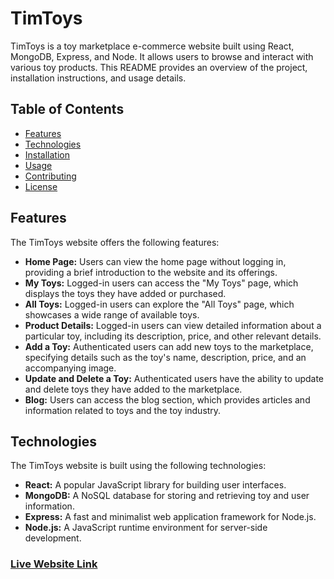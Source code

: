 # TimToys

TimToys is a toy marketplace e-commerce website built using React, MongoDB, Express, and Node. It allows users to browse and interact with various toy products. This README provides an overview of the project, installation instructions, and usage details.

## Table of Contents
- [Features](#features)
- [Technologies](#technologies)
- [Installation](#installation)
- [Usage](#usage)
- [Contributing](#contributing)
- [License](#license)

## Features

The TimToys website offers the following features:

- **Home Page:** Users can view the home page without logging in, providing a brief introduction to the website and its offerings.
- **My Toys:** Logged-in users can access the "My Toys" page, which displays the toys they have added or purchased.
- **All Toys:** Logged-in users can explore the "All Toys" page, which showcases a wide range of available toys.
- **Product Details:** Logged-in users can view detailed information about a particular toy, including its description, price, and other relevant details.
- **Add a Toy:** Authenticated users can add new toys to the marketplace, specifying details such as the toy's name, description, price, and an accompanying image.
- **Update and Delete a Toy:** Authenticated users have the ability to update and delete toys they have added to the marketplace.
- **Blog:** Users can access the blog section, which provides articles and information related to toys and the toy industry.

## Technologies

The TimToys website is built using the following technologies:

- **React:** A popular JavaScript library for building user interfaces.
- **MongoDB:** A NoSQL database for storing and retrieving toy and user information.
- **Express:** A fast and minimalist web application framework for Node.js.
- **Node.js:** A JavaScript runtime environment for server-side development.

### [Live Website Link](https://tim-toys.web.app)
